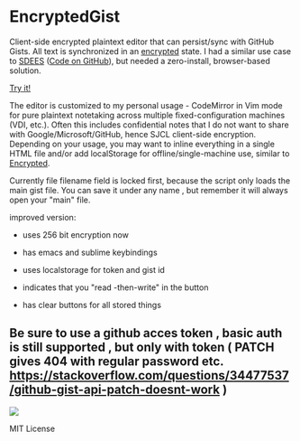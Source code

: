 EncryptedGist
=============

Client-side encrypted plaintext editor that can persist/sync with GitHub Gists. All text is synchronized in an [encrypted](http://bitwiseshiftleft.github.io/sjcl/) state. I had a similar use case to [SDEES](https://news.ycombinator.com/item?id=12441302) ([Code on GitHub](https://github.com/schollz/sdees)), but needed a zero-install, browser-based solution.

[Try it!](https://srpeck.github.io/encryptedgist/index.html)

The editor is customized to my personal usage - CodeMirror in Vim mode for pure plaintext notetaking across multiple fixed-configuration machines (VDI, etc.). Often this includes confidential notes that I do not want to share with Google/Microsoft/GitHub, hence SJCL client-side encryption. Depending on your usage, you may want to inline everything in a single HTML file and/or add localStorage for offline/single-machine use, similar to [Encrypted](https://github.com/srpeck/encrypted).

Currently file filename field is locked first, because the script only loads the main gist file.
You can save it under any name , but remember it will always open your "main" file.


improved version:

* uses 256 bit encryption now

* has emacs and sublime keybindings 

* uses localstorage for token and gist id

* indicates that you "read -then-write" in the button

* has clear buttons for all stored things

## Be sure to use a github acces token , basic auth is still supported , but only with token ( PATCH  gives 404 with regular password etc. https://stackoverflow.com/questions/34477537/github-gist-api-patch-doesnt-work )

![](demo.gif)

MIT License

